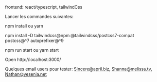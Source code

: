 frontend: react/typescript, tailwindCss

Lancer les commandes suivantes:

npm install ou yarn

npm install -D tailwindcss@npm:@tailwindcss/postcss7-compat postcss@^7 autoprefixer@^9

npm run start ou yarn start

Open http://localhost:3000/

Quelques email users pour tester: Sincere@april.biz, Shanna@melissa.tv, Nathan@yesenia.net

